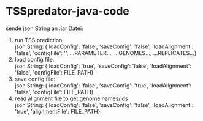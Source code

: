 # TSSpredator-java-code

sende json String an .jar Datei:
1. run TSS prediction:  
    json String: {'loadConfig': 'false', 'saveConfig': 'false', 'loadAlignment': 'false', 'configFile': '', ...PARAMETER..., ...GENOMES..., ...REPLICATES...}  
2. load config file:  
   json String: {'loadConfig': 'true', 'saveConfig': 'false', 'loadAlignment': 'false', 'configFile': FILE_PATH}  
3. save config file:  
   json String: {'loadConfig': 'false', 'saveConfig': 'true', 'loadAlignment': 'false', 'configFile': FILE_PATH}  
4. read alignment file to get genome names/ids  
   json String: {'loadConfig': 'false', 'saveConfig': 'false', 'loadAlignment': 'true', 'alignmentFile': FILE_PATH}
